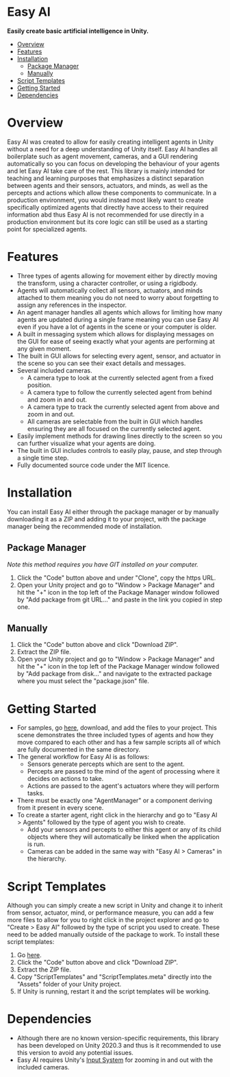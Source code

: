 ﻿# Easy AI

**Easily create basic artificial intelligence in Unity.**

- [Overview](#overview "Overview")
- [Features](#features "Features")
- [Installation](#installation "Installation")
  - [Package Manager](#package-manager "Package Manager")
  - [Manually](#manually "Manually")
- [Script Templates](#script-templates "Script Templates")
- [Getting Started](#getting-started "Getting Started")
- [Dependencies](#dependencies "Dependencies")

# Overview

Easy AI was created to allow for easily creating intelligent agents in Unity without a need for a deep understanding of Unity itself. Easy AI handles all boilerplate such as agent movement, cameras, and a GUI rendering automatically so you can focus on developing the behaviour of your agents and let Easy AI take care of the rest. This library is mainly intended for teaching and learning purposes that emphasizes a distinct separation between agents and their sensors, actuators, and minds, as well as the percepts and actions which allow these components to communicate. In a production environment, you would instead most likely want to create specifically optimized agents that directly have access to their required information abd thus Easy AI is not recommended for use directly in a production environment but its core logic can still be used as a starting point for specialized agents.

# Features

- Three types of agents allowing for movement either by directly moving the transform, using a character controller, or using a rigidbody.
- Agents will automatically collect all sensors, actuators, and minds attached to them meaning you do not need to worry about forgetting to assign any references in the inspector.
- An agent manager handles all agents which allows for limiting how many agents are updated during a single frame meaning you can use Easy AI even if you have a lot of agents in the scene or your computer is older.
- A built in messaging system which allows for displaying messages on the GUI for ease of seeing exactly what your agents are performing at any given moment.
- The built in GUI allows for selecting every agent, sensor, and actuator in the scene so you can see their exact details and messages.
- Several included cameras.
  - A camera type to look at the currently selected agent from a fixed position.
  - A camera type to follow the currently selected agent from behind and zoom in and out.
  - A camera type to track the currently selected agent from above and zoom in and out.
  - All cameras are selectable from the built in GUI which handles ensuring they are all focused on the currently selected agent.
- Easily implement methods for drawing lines directly to the screen so you can further visualize what your agents are doing.
- The built in GUI includes controls to easily play, pause, and step through a single time step.
- Fully documented source code under the MIT licence.

# Installation

You can install Easy AI either through the package manager or by manually downloading it as a ZIP and adding it to your project, with the package manager being the recommended mode of installation.

## Package Manager

*Note this method requires you have GIT installed on your computer.*

1. Click the "Code" button above and under "Clone", copy the https URL.
2. Open your Unity project and go to "Window > Package Manager" and hit the "+" icon in the top left of the Package Manager window followed by "Add package from git URL..." and paste in the link you copied in step one.

## Manually

1. Click the "Code" button above and click "Download ZIP".
2. Extract the ZIP file.
3. Open your Unity project and go to "Window > Package Manager" and hit the "+" icon in the top left of the Package Manager window followed by "Add package from disk..." and navigate to the extracted package where you must select the "package.json" file.

# Getting Started

- For samples, go [here](https://github.com/StevenRice99/Easy-AI-Samples "Easy AI Samples"), download, and add the files to your project. This scene demonstrates the three included types of agents and how they move compared to each other and has a few sample scripts all of which are fully documented in the same directory.
- The general workflow for Easy AI is as follows:
  - Sensors generate percepts which are sent to the agent.
  - Percepts are passed to the mind of the agent of processing where it decides on actions to take.
  - Actions are passed to the agent's actuators where they will perform tasks.
- There must be exactly one "AgentManager" or a component deriving from it present in every scene.
- To create a starter agent, right click in the hierarchy and go to "Easy AI > Agents" followed by the type of agent you wish to create.
  - Add your sensors and percepts to either this agent or any of its child objects where they will automatically be linked when the application is run.
  - Cameras can be added in the same way with "Easy AI > Cameras" in the hierarchy.

# Script Templates

Although you can simply create a new script in Unity and change it to inherit from sensor, actuator, mind, or performance measure, you can add a few more files to allow for you to right click in the project explorer and go to "Create > Easy AI" followed by the type of script you used to create. These need to be added manually outside of the package to work. To install these script templates:
1. Go [here](https://github.com/StevenRice99/Easy-AI-Script-Templates "Easy AI Script Templates").
2. Click the "Code" button above and click "Download ZIP".
3. Extract the ZIP file.
4. Copy "ScriptTemplates" and "ScriptTemplates.meta" directly into the "Assets" folder of your Unity project.
5. If Unity is running, restart it and the script templates will be working.

# Dependencies

- Although there are no known version-specific requirements, this library has been developed on Unity 2020.3 and thus is it recommended to use this version to avoid any potential issues.
- Easy AI requires Unity's [Input System](https://docs.unity3d.com/Packages/com.unity.inputsystem@1.1/manual/index.html "Input System") for zooming in and out with the included cameras.